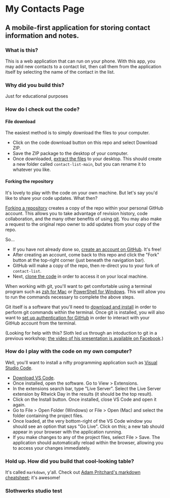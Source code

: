 # My Contacts Page

## A mobile-first application for storing contact information and notes.

### What is this?

This is a web application that can run on your phone. With this app, you may add new contacts to a contact list, then call them from the application itself by selecting the name of the contact in the list.

### Why did you build this?

Just for educational purposes

### How do I check out the code?

#### File download

The easiest method is to simply download the files to your computer.

- Click on the code download button on this repo and select Download ZIP.
- Save the ZIP package to the desktop of your computer.
- Once downloaded, [extract the files](https://www.sweetwater.com/sweetcare/articles/how-to-zip-and-unzip-files/) to your desktop. This should create a new folder called `contact-list-main`, but you can rename it to whatever you like.

#### Forking the repository

It's lovely to play with the code on your own machine. But let's say you'd like to share your code updates. What then?

[Forking a repository](https://docs.github.com/en/github/getting-started-with-github/fork-a-repo) creates a copy of the repo within your personal GitHub account. This allows you to take advantage of revision history, code collaboration, and the many other benefits of using [git](https://git-scm.com/). You may also make a request to the original repo owner to add updates from your copy of the repo.

So...

- If you have not already done so, [create an account on GitHub](https://github.com/join). It's free!
- After creating an account, come back to this repo and click the "Fork" button at the top-right corner (just beneath the navigation bar).
- GitHub will make a copy of the repo, then re-direct you to your fork of `contact-list`.
- Next, [clone the code](https://docs.github.com/en/github/creating-cloning-and-archiving-repositories/cloning-a-repository) in order to access it on your local machine.

When working with git, you'll want to get comfortable using a terminal program such as [zsh for Mac](https://www.howtogeek.com/682770/how-to-open-the-terminal-on-a-mac/) or [PowerShell for Windows](https://www.howtogeek.com/662611/9-ways-to-open-powershell-in-windows-10/). This will allow you to run the commands necessary to complete the above steps.

Git itself is a software that you'll need to [download and install](https://git-scm.com/downloads) in order to perform git commands within the terminal. Once git is installed, you will also want to [set up authentication for GitHub](https://docs.github.com/en/github/getting-started-with-github/set-up-git) in order to interact with your GitHub account from the terminal.

(Looking for help with this? Sloth led us through an intoduction to git in a previous workshop; [the video of his presentation is available on Facebook](https://www.facebook.com/182139175163955/videos/852495475371824).)

### How do I play with the code on my own computer?

Well, you'll want to install a nifty programming application such as [Visual Studio Code](https://code.visualstudio.com/).

- [Download VS Code](https://code.visualstudio.com/download).
- Once installed, open the software. Go to View > Extensions.
- In the extensions search bar, type "Live Server". Select the Live Server extension by Ritwick Day in the results (it should be the top result).
- Click on the Install button. Once installed, close VS Code and open it again.
- Go to File > Open Folder (Windows) or File > Open (Mac) and select the folder containing the project files.
- Once loaded, at the very bottom-right of the VS Code window you should see an option that says "Go Live". Click on this; a new tab should appear in your browser with the application running.
- If you make changes to any of the project files, select File > Save. The application should automatically reload within the browser, allowing you to access your changes immediately.

### Hold up. How did you build that cool-looking table?

It's called `markdown`, y'all. Check out [Adam Pritchard's markdown cheatsheet](https://github.com/adam-p/markdown-here/wiki/Markdown-Cheatsheet); it's awesome!

### Slothwerks studio test
